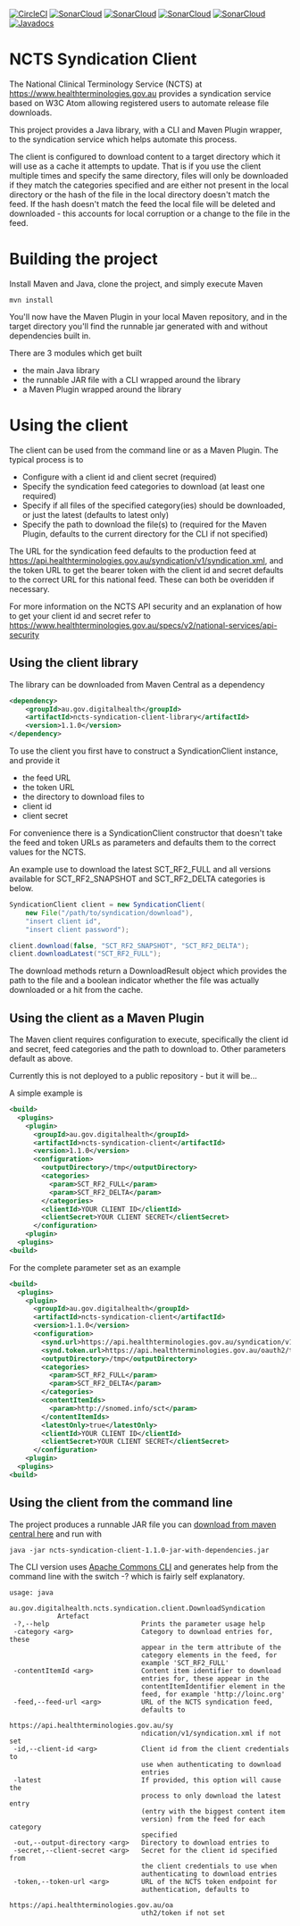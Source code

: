 [![CircleCI](https://circleci.com/gh/AuDigitalHealth/ncts-syndication-client/tree/master.svg?style=shield)](https://circleci.com/gh/AuDigitalHealth/ncts-syndication-client) [![SonarCloud](https://sonarcloud.io/api/project_badges/measure?project=au.gov.digitalhealth%3Ancts-syndication-client&metric=alert_status)](https://sonarcloud.io/dashboard?id=au.gov.digitalhealth%3Ancts-syndication-client) [![SonarCloud](https://sonarcloud.io/api/project_badges/measure?project=au.gov.digitalhealth%3Ancts-syndication-client&metric=coverage)](https://sonarcloud.io/dashboard?id=au.gov.digitalhealth%3Ancts-syndication-client) [![SonarCloud](https://sonarcloud.io/api/project_badges/measure?project=au.gov.digitalhealth%3Ancts-syndication-client&metric=security_rating)](https://sonarcloud.io/dashboard?id=au.gov.digitalhealth%3Ancts-syndication-client) [![SonarCloud](https://sonarcloud.io/api/project_badges/measure?project=au.gov.digitalhealth%3Ancts-syndication-client&metric=ncloc)](https://sonarcloud.io/dashboard?id=au.gov.digitalhealth%3Ancts-syndication-client) [![Javadocs](http://www.javadoc.io/badge/au.gov.digitalhealth/ncts-syndication-client-library.svg)](http://www.javadoc.io/doc/au.gov.digitalhealth/ncts-syndication-client-library)
# NCTS Syndication Client

The National Clinical Terminology Service (NCTS) at
https://www.healthterminologies.gov.au provides a syndication service based on
W3C Atom allowing registered users to automate release file downloads.

This project provides a Java library, with a CLI and Maven Plugin wrapper, to
the syndication service which helps automate this process.

The client is configured to download content to a target directory which it will
use as a cache it attempts to update. That is if you use the client multiple
times and specify the same directory, files will only be downloaded if they
match the categories specified and are either not present in the local directory
or the hash of the file in the local directory doesn't match the feed. If the
hash doesn't match the feed the local file will be deleted and downloaded - this
accounts for local corruption or a change to the file in the feed.

# Building the project

Install Maven and Java, clone the project, and simply execute Maven

```
mvn install
```

You'll now have the Maven Plugin in your local Maven repository, and in the
target directory you'll find the runnable jar generated with and without
dependencies built in.

There are 3 modules which get built

* the main Java library
* the runnable JAR file with a CLI wrapped around the library
* a Maven Plugin wrapped around the library

# Using the client

The client can be used from the command line or as a Maven Plugin. The typical
process is to

* Configure with a client id and client secret (required)
* Specify the syndication feed categories to download (at least one required)
* Specify if all files of the specified category(ies) should be downloaded, or
  just the latest (defaults to latest only)
* Specify the path to download the file(s) to (required for the Maven Plugin,
  defaults to the current directory for the CLI if not specified)

The URL for the syndication feed defaults to the production feed at
https://api.healthterminologies.gov.au/syndication/v1/syndication.xml, and the
token URL to get the bearer token with the client id and secret defaults to the
correct URL for this national feed. These can both be overidden if necessary.

For more information on the NCTS API security and an explanation of how to get
your client id and secret refer to
https://www.healthterminologies.gov.au/specs/v2/national-services/api-security

## Using the client library

The library can be downloaded from Maven Central as a dependency

```xml
<dependency>
    <groupId>au.gov.digitalhealth</groupId>
    <artifactId>ncts-syndication-client-library</artifactId>
    <version>1.1.0</version>
</dependency>
```

To use the client you first have to construct a SyndicationClient instance, and
provide it

* the feed URL
* the token URL
* the directory to download files to
* client id
* client secret

For convenience there is a SyndicationClient constructor that doesn't take the
feed and token URLs as parameters and defaults them to the correct values for
the NCTS.

An example use to download the latest SCT_RF2_FULL and all versions available
for SCT_RF2_SNAPSHOT and SCT_RF2_DELTA categories is below.

```java
SyndicationClient client = new SyndicationClient(
    new File("/path/to/syndication/download"),
    "insert client id",
    "insert client password");

client.download(false, "SCT_RF2_SNAPSHOT", "SCT_RF2_DELTA");
client.downloadLatest("SCT_RF2_FULL");
```

The download methods return a DownloadResult object which provides the path to
the file and a boolean indicator whether the file was actually downloaded or a
hit from the cache.

## Using the client as a Maven Plugin

The Maven client requires configuration to execute, specifically the client id
and secret, feed categories and the path to download to. Other parameters
default as above.

Currently this is not deployed to a public repository - but it will be...

A simple example is

```xml
<build>
  <plugins>
    <plugin>
      <groupId>au.gov.digitalhealth</groupId>
      <artifactId>ncts-syndication-client</artifactId>
      <version>1.1.0</version>
      <configuration>
        <outputDirectory>/tmp</outputDirectory>
        <categories>
          <param>SCT_RF2_FULL</param>
          <param>SCT_RF2_DELTA</param>
        </categories>
        <clientId>YOUR CLIENT ID</clientId>
        <clientSecret>YOUR CLIENT SECRET</clientSecret>
      </configuration>
    <plugin>
  <plugins>
<build>
```

For the complete parameter set as an example

```xml
<build>
  <plugins>
    <plugin>
      <groupId>au.gov.digitalhealth</groupId>
      <artifactId>ncts-syndication-client</artifactId>
      <version>1.1.0</version>
      <configuration>
        <synd.url>https://api.healthterminologies.gov.au/syndication/v1/syndication.xml</synd.url>
        <synd.token.url>https://api.healthterminologies.gov.au/oauth2/token</synd.token.url>
        <outputDirectory>/tmp</outputDirectory>
        <categories>
          <param>SCT_RF2_FULL</param>
          <param>SCT_RF2_DELTA</param>
        </categories>
        <contentItemIds>
          <param>http://snomed.info/sct</param>
        </contentItemIds>
        <latestOnly>true</latestOnly>
        <clientId>YOUR CLIENT ID</clientId>
        <clientSecret>YOUR CLIENT SECRET</clientSecret>
      </configuration>
    <plugin>
  <plugins>
<build>
```

## Using the client from the command line

The project produces a runnable JAR file you can
[download from maven central here](https://search.maven.org/remotecontent?filepath=au/gov/digitalhealth/ncts-syndication-client-cli/1.1.0/ncts-syndication-client-cli-1.1.0-jar-with-dependencies.jar)
and run with

```
java -jar ncts-syndication-client-1.1.0-jar-with-dependencies.jar
```

The CLI version uses
[Apache Commons CLI](https://commons.apache.org/proper/commons-cli/) and
generates help from the command line with the switch -? which is fairly self
explanatory.

```
usage: java
            au.gov.digitalhealth.ncts.syndication.client.DownloadSyndication
            Artefact
 -?,--help                       Prints the parameter usage help
 -category <arg>                 Category to download entries for, these
                                 appear in the term attribute of the
                                 category elements in the feed, for
                                 example 'SCT_RF2_FULL'
 -contentItemId <arg>            Content item identifier to download
                                 entries for, these appear in the
                                 contentItemIdentifier element in the
                                 feed, for example 'http://loinc.org'
 -feed,--feed-url <arg>          URL of the NCTS syndication feed,
                                 defaults to
                                 https://api.healthterminologies.gov.au/sy
                                 ndication/v1/syndication.xml if not set
 -id,--client-id <arg>           Client id from the client credentials to
                                 use when authenticating to download
                                 entries
 -latest                         If provided, this option will cause the
                                 process to only download the latest entry
                                 (entry with the biggest content item
                                 version) from the feed for each category
                                 specified
 -out,--output-directory <arg>   Directory to download entries to
 -secret,--client-secret <arg>   Secret for the client id specified from
                                 the client credentials to use when
                                 authenticating to download entries
 -token,--token-url <arg>        URL of the NCTS token endpoint for
                                 authentication, defaults to
                                 https://api.healthterminologies.gov.au/oa
                                 uth2/token if not set
```
